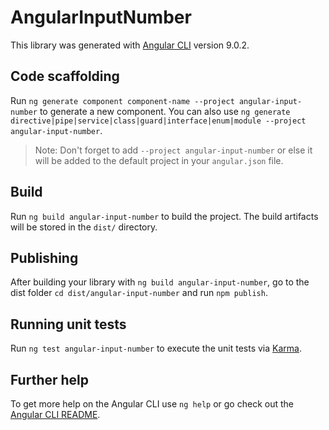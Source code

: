 # AngularInputNumber

This library was generated with [Angular CLI](https://github.com/angular/angular-cli) version 9.0.2.

## Code scaffolding

Run `ng generate component component-name --project angular-input-number` to generate a new component. You can also use `ng generate directive|pipe|service|class|guard|interface|enum|module --project angular-input-number`.
> Note: Don't forget to add `--project angular-input-number` or else it will be added to the default project in your `angular.json` file. 

## Build

Run `ng build angular-input-number` to build the project. The build artifacts will be stored in the `dist/` directory.

## Publishing

After building your library with `ng build angular-input-number`, go to the dist folder `cd dist/angular-input-number` and run `npm publish`.

## Running unit tests

Run `ng test angular-input-number` to execute the unit tests via [Karma](https://karma-runner.github.io).

## Further help

To get more help on the Angular CLI use `ng help` or go check out the [Angular CLI README](https://github.com/angular/angular-cli/blob/master/README.md).
